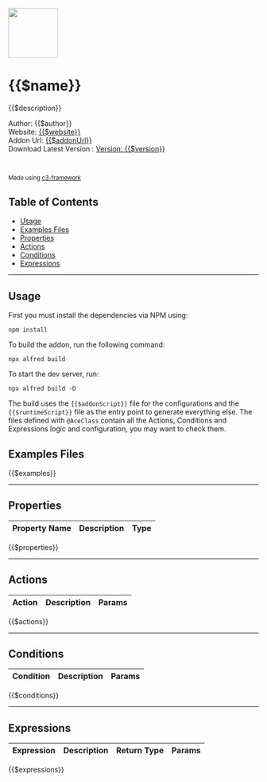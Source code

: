 <img src="{{$icon}}" width="100" /><br>

# {{$name}} 

{{$description}}

Author: {{$author}} <br>
Website: [{{$website}}]({{$website}}) <br>
Addon Url: [{{$addonUrl}}]({{$addonUrl}}) <br>
Download Latest Version : [Version: {{$version}}]({{$githubUrl}}/releases/latest) <br>

<br>

<sub>

Made using [c3-framework]({{$frameworkUrl}}) 

</sub>

## Table of Contents

- [Usage](#usage)
- [Examples Files](#examples-files)
- [Properties](#properties)
- [Actions](#actions)
- [Conditions](#conditions)
- [Expressions](#expressions)

---

## Usage

First you must install the dependencies via NPM using:

```
npm install
```

To build the addon, run the following command:

```
npx alfred build
```

To start the dev server, run:

```
npx alfred build -D
```

The build uses the `{{$addonScript}}` file for the configurations and the `{{$runtimeScript}}` file as the entry point to generate everything else.
The files defined with `@AceClass` contain all the Actions, Conditions and Expressions logic and configuration, you may want to check them. 

## Examples Files

{{$examples}}

---

## Properties

| Property Name | Description | Type |
| --- | --- | --- |
{{$properties}}

---

## Actions

| Action | Description | Params
| --- | --- | --- |
{{$actions}}

---
## Conditions

| Condition | Description | Params
| --- | --- | --- |
{{$conditions}}

---
## Expressions

| Expression | Description | Return Type | Params
| --- | --- | --- | --- |
{{$expressions}}
